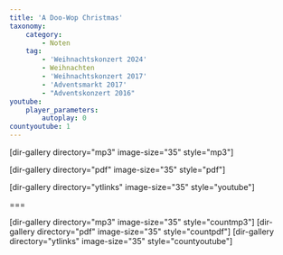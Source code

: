 ```yaml
---
title: 'A Doo-Wop Christmas'
taxonomy:
    category:
        - Noten
    tag:
        - 'Weihnachtskonzert 2024'
        - Weihnachten
        - 'Weihnachtskonzert 2017'
        - 'Adventsmarkt 2017'
        - "Adventskonzert 2016"
youtube:
    player_parameters:
        autoplay: 0
countyoutube: 1
---
```


[dir-gallery directory="mp3" image-size="35" style="mp3"]

[dir-gallery directory="pdf" image-size="35" style="pdf"]

[dir-gallery directory="ytlinks" image-size="35" style="youtube"]



===

[dir-gallery directory="mp3" image-size="35" style="countmp3"]
[dir-gallery directory="pdf" image-size="35" style="countpdf"]
[dir-gallery directory="ytlinks" image-size="35" style="countyoutube"]